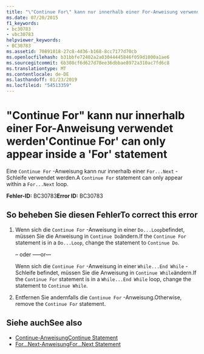 ```yaml
---
title: "\"Continue For\" kann nur innerhalb einer For-Anweisung verwendet werden"
ms.date: 07/20/2015
f1_keywords:
- bc30783
- vbc30783
helpviewer_keywords:
- BC30783
ms.assetid: 70891018-27c8-4d36-b168-8cc7177d70cb
ms.openlocfilehash: b31bbfe72482a2a03044445846f059d1000a1ae6
ms.sourcegitcommit: 6b308cf6d627d78ee36dbbae8972a310ac7fd6c8
ms.translationtype: MT
ms.contentlocale: de-DE
ms.lasthandoff: 01/23/2019
ms.locfileid: "54513359"
---
```

# <a name="continue-for-can-only-appear-inside-a-for-statement"></a><span data-ttu-id="73ddf-102">"Continue For" kann nur innerhalb einer For-Anweisung verwendet werden</span><span class="sxs-lookup"><span data-stu-id="73ddf-102">'Continue For' can only appear inside a 'For' statement</span></span>
<span data-ttu-id="73ddf-103">Eine `Continue For` -Anweisung kann nur innerhalb einer `For...Next` -Schleife verwendet werden.</span><span class="sxs-lookup"><span data-stu-id="73ddf-103">A `Continue For` statement can only appear within a `For...Next` loop.</span></span>  
  
 <span data-ttu-id="73ddf-104">**Fehler-ID:** BC30783</span><span class="sxs-lookup"><span data-stu-id="73ddf-104">**Error ID:** BC30783</span></span>  
  
## <a name="to-correct-this-error"></a><span data-ttu-id="73ddf-105">So beheben Sie diesen Fehler</span><span class="sxs-lookup"><span data-stu-id="73ddf-105">To correct this error</span></span>  
  
1.  <span data-ttu-id="73ddf-106">Wenn sich die `Continue For` -Anweisung in einer `Do...Loop`befindet, müssen Sie die Anweisung in `Continue Do`ändern.</span><span class="sxs-lookup"><span data-stu-id="73ddf-106">If the `Continue For` statement is in a `Do...Loop`, change the statement to `Continue Do`.</span></span>  
  
     <span data-ttu-id="73ddf-107">– oder –</span><span class="sxs-lookup"><span data-stu-id="73ddf-107">—or—</span></span>  
  
     <span data-ttu-id="73ddf-108">Wenn sich die `Continue For` -Anweisung in einer `While...End While` -Schleife befindet, müssen Sie die Anweisung in `Continue While`ändern.</span><span class="sxs-lookup"><span data-stu-id="73ddf-108">If the `Continue For` statement is in a `While...End While` loop, change the statement to `Continue While`.</span></span>  
  
2.  <span data-ttu-id="73ddf-109">Entfernen Sie andernfalls die `Continue For` -Anweisung.</span><span class="sxs-lookup"><span data-stu-id="73ddf-109">Otherwise, remove the `Continue For` statement.</span></span>  
  
## <a name="see-also"></a><span data-ttu-id="73ddf-110">Siehe auch</span><span class="sxs-lookup"><span data-stu-id="73ddf-110">See also</span></span>
- [<span data-ttu-id="73ddf-111">Continue-Anweisung</span><span class="sxs-lookup"><span data-stu-id="73ddf-111">Continue Statement</span></span>](../../visual-basic/language-reference/statements/continue-statement.md)
- [<span data-ttu-id="73ddf-112">For...Next-Anweisung</span><span class="sxs-lookup"><span data-stu-id="73ddf-112">For...Next Statement</span></span>](../../visual-basic/language-reference/statements/for-next-statement.md)
